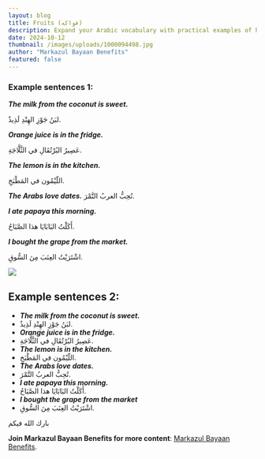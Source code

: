 ```yaml
---
layout: blog
title: Fruits (فواكه)
description: Expand your Arabic vocabulary with practical examples of how to use fruit names in everyday sentences. This post features six example sentences in both English and Arabic, showcasing fruits like coconut, orange, lemon, dates, papaya, and grapes. Whether you're learning Arabic or just looking to practice your language skills, these sentences provide a simple yet effective way to improve your understanding and usage of common fruits (فواكه) in daily conversation. Dive in and enhance your Arabic language journey with these tasty examples!
date: 2024-10-12
thumbnail: /images/uploads/1000094498.jpg
author: "Markazul Bayaan Benefits"
featured: false
---
```


### **Example sentences 1:**

**_The milk from the coconut is sweet._**

لبَنُ جَوْزِ الهِنْدِ لَذِيذٌ.

**_Orange juice is in the fridge._**

عَصِيرُ البُرْتُقَالِ في الثَّلَّاجَةِ.

**_The lemon is in the kitchen._**

اللّيْمُون في المَطْبَخِ.

**_The Arabs love dates._**
تُحِبُّ العربُ التَّمْرَ.

**_I ate papaya this morning._**

أَكَلْتُ البَابَايَا هذا الصَّبَاحُ.

**_I bought the grape from the market._**

اشْتَرَيْتُ العِنَبَ مِنَ السُّوقِ.

![](/images/uploads/jpeg-image-42d8-b8ba-9a-0.jpeg)

## **Example sentences 2:**

- **_The milk from the coconut is sweet._**
- لبَنُ جَوْزِ الهِنْدِ لَذِيذٌ.
- **_Orange juice is in the fridge._**
- عَصِيرُ البُرْتُقَالِ في الثَّلَّاجَةِ.
- **_The lemon is in the kitchen._**
- اللّيْمُون في المَطْبَخِ.
- **_The Arabs love dates._**
- تُحِبُّ العربُ التَّمْرَ.
- **_I ate papaya this morning._**
- أَكَلْتُ البَابَايَا هذا الصَّبَاحُ.
- **_I bought the grape from the market_**
- اشْتَرَيْتُ العِنَبَ مِنَ السُّوقِ.

بارك الله فيكم

**Join Markazul Bayaan Benefits for more content**: [Markazul Bayaan Benefits](https://t.me/bayanbenefits).
